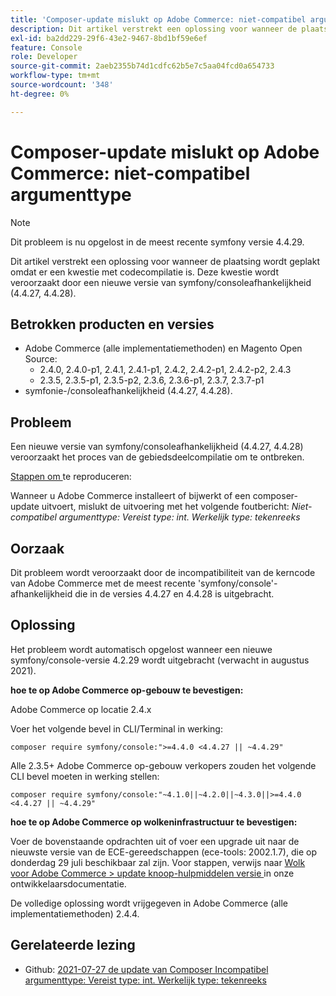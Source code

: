 ```yaml
---
title: 'Composer-update mislukt op Adobe Commerce: niet-compatibel argumenttype'
description: Dit artikel verstrekt een oplossing voor wanneer de plaatsing wordt geplakt omdat er een kwestie met codecompilatie is. Deze kwestie wordt veroorzaakt door een nieuwe versie van symfony/consoleafhankelijkheid (4.4.27, 4.4.28).
exl-id: ba2dd229-29f6-43e2-9467-8bd1bf59e6ef
feature: Console
role: Developer
source-git-commit: 2aeb2355b74d1cdfc62b5e7c5aa04fcd0a654733
workflow-type: tm+mt
source-wordcount: '348'
ht-degree: 0%

---
```


# Composer-update mislukt op Adobe Commerce: niet-compatibel argumenttype

>[!NOTE]
>
>Dit probleem is nu opgelost in de meest recente symfony versie 4.4.29.

Dit artikel verstrekt een oplossing voor wanneer de plaatsing wordt geplakt omdat er een kwestie met codecompilatie is. Deze kwestie wordt veroorzaakt door een nieuwe versie van symfony/consoleafhankelijkheid (4.4.27, 4.4.28).

## Betrokken producten en versies

* Adobe Commerce (alle implementatiemethoden) en Magento Open Source:
   * 2.4.0, 2.4.0-p1, 2.4.1, 2.4.1-p1, 2.4.2, 2.4.2-p1, 2.4.2-p2, 2.4.3
   * 2.3.5, 2.3.5-p1, 2.3.5-p2, 2.3.6, 2.3.6-p1, 2.3.7, 2.3.7-p1
* symfonie-/consoleafhankelijkheid (4.4.27, 4.4.28).

## Probleem

Een nieuwe versie van symfony/consoleafhankelijkheid (4.4.27, 4.4.28) veroorzaakt het proces van de gebiedsdeelcompilatie om te ontbreken.

<u> Stappen om </u> te reproduceren:

Wanneer u Adobe Commerce installeert of bijwerkt of een composer-update uitvoert, mislukt de uitvoering met het volgende foutbericht:
*Niet-compatibel argumenttype: Vereist type: int. Werkelijk type: tekenreeks*

## Oorzaak

Dit probleem wordt veroorzaakt door de incompatibiliteit van de kerncode van Adobe Commerce met de meest recente &#39;symfony/console&#39;-afhankelijkheid die in de versies 4.4.27 en 4.4.28 is uitgebracht.

## Oplossing

Het probleem wordt automatisch opgelost wanneer een nieuwe symfony/console-versie 4.2.29 wordt uitgebracht (verwacht in augustus 2021).

**hoe te op Adobe Commerce op-gebouw te bevestigen:**

Adobe Commerce op locatie 2.4.x

Voer het volgende bevel in CLI/Terminal in werking:

``composer require symfony/console:">=4.4.0 <4.4.27 || ~4.4.29"``

Alle 2.3.5+ Adobe Commerce op-gebouw verkopers zouden het volgende CLI bevel moeten in werking stellen:

``composer require symfony/console:"~4.1.0||~4.2.0||~4.3.0||>=4.4.0 <4.4.27 || ~4.4.29"``

**hoe te op Adobe Commerce op wolkeninfrastructuur te bevestigen:**

Voer de bovenstaande opdrachten uit of voer een upgrade uit naar de nieuwste versie van de ECE-gereedschappen (ece-tools: 2002.1.7), die op donderdag 29 juli beschikbaar zal zijn. Voor stappen, verwijs naar [ Wolk voor Adobe Commerce > update knoop-hulpmiddelen versie ](https://experienceleague.adobe.com/en/docs/commerce-cloud-service/user-guide/dev-tools/ece-tools/update-package) in onze ontwikkelaarsdocumentatie.

De volledige oplossing wordt vrijgegeven in Adobe Commerce (alle implementatiemethoden) 2.4.4.

## Gerelateerde lezing

* Github: [ 2021-07-27 de update van Composer Incompatibel argumenttype: Vereist type: int. Werkelijk type: tekenreeks ](https://github.com/magento/magento2/issues/33595)

